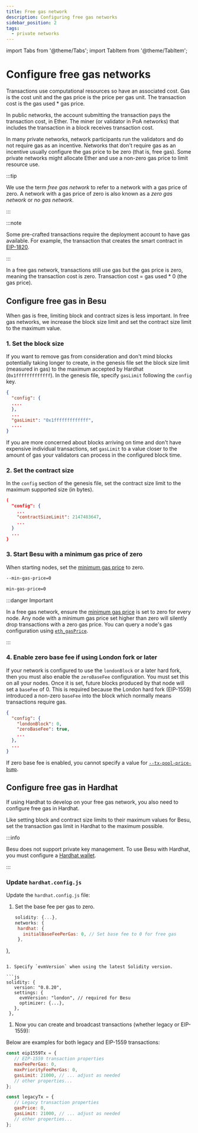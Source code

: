```yaml
---
title: Free gas network
description: Configuring free gas networks
sidebar_position: 2
tags:
  - private networks
---
```


import Tabs from '@theme/Tabs';
import TabItem from '@theme/TabItem';

# Configure free gas networks

Transactions use computational resources so have an associated cost. Gas is the cost unit and the gas price is the price per gas unit. The transaction cost is the gas used \* gas price.

In public networks, the account submitting the transaction pays the transaction cost, in Ether. The miner (or validator in PoA networks) that includes the transaction in a block receives transaction cost.

In many private networks, network participants run the validators and do not require gas as an incentive. Networks that don't require gas as an incentive usually configure the gas price to be zero (that is, free gas). Some private networks might allocate Ether and use a non-zero gas price to limit resource use.

:::tip

We use the term _free gas network_ to refer to a network with a gas price of zero. A network with a gas price of zero is also known as a _zero gas network_ or _no gas network_.

:::

:::note

Some pre-crafted transactions require the deployment account to have gas available. For example, the transaction that creates the smart contract in [EIP-1820](https://eips.ethereum.org/EIPS/eip-1820).

:::

In a free gas network, transactions still use gas but the gas price is zero, meaning the transaction cost is zero. Transaction cost = gas used \* 0 (the gas price).

## Configure free gas in Besu

When gas is free, limiting block and contract sizes is less important. In free gas networks, we increase the block size limit and set the contract size limit to the maximum value.

### 1. Set the block size

If you want to remove gas from consideration and don't mind blocks potentially taking longer to create, in the genesis file set the block size limit (measured in gas) to the maximum accepted by Hardhat (`0x1fffffffffffff`). In the genesis file, specify `gasLimit` following the `config` key.

```json
{
  "config": {
  ....
  },
  ...
  "gasLimit": "0x1fffffffffffff",
  ....
}
```

If you are more concerned about blocks arriving on time and don't have expensive individual transactions, set `gasLimit` to a value closer to the amount of gas your validators can process in the configured block time.

### 2. Set the contract size

In the `config` section of the genesis file, set the contract size limit to the maximum supported size (in bytes).

```json
(
  "config": {
    ...
    "contractSizeLimit": 2147483647,
    ...
  }
  ...
}
```

### 3. Start Besu with a minimum gas price of zero

When starting nodes, set the [minimum gas price](../../../public-networks/reference/cli/options.md#min-gas-price) to zero.

<Tabs>

<TabItem value="Command line" default>

```bash
--min-gas-price=0
```

</TabItem>

<TabItem value="Configuration file">

```bash
min-gas-price=0
```

</TabItem>

</Tabs>

:::danger Important

In a free gas network, ensure the [minimum gas price](../../../public-networks/reference/cli/options.md#min-gas-price) is set to zero for every node. Any node with a minimum gas price set higher than zero will silently drop transactions with a zero gas price. You can query a node's gas configuration using [`eth_gasPrice`](../../../public-networks/reference/api/index.md#eth_gasprice).

:::

### 4. Enable zero base fee if using London fork or later

If your network is configured to use the `londonBlock` or a later hard fork, then you must also enable the `zeroBaseFee` configuration. You must set this on all your nodes. Once it is set, future blocks produced by that node will set a `baseFee` of 0. This is required because the London hard fork (EIP-1559) introduced a non-zero `baseFee` into the block which normally means transactions require gas.

```json
{
  "config": {
    "londonBlock": 0,
    "zeroBaseFee": true,
    ...
  },
  ...
}
```

If zero base fee is enabled, you cannot specify a value for [`--tx-pool-price-bump`](../../../public-networks/reference/cli/options.md#tx-pool-price-bump).

## Configure free gas in Hardhat

If using Hardhat to develop on your free gas network, you also need to configure free gas in Hardhat.

Like setting block and contract size limits to their maximum values for Besu, set the transaction gas limit in Hardhat to the maximum possible.

:::info

Besu does not support private key management. To use Besu with Hardhat, you must configure a [Hardhat wallet](../../../public-networks/how-to/develop/hardhat.md).

:::

### Update `hardhat.config.js`

Update the `hardhat.config.js` file:

1. Set the base fee per gas to zero.

   ```js
   solidity: {...},
   networks: {
    hardhat: {
      initialBaseFeePerGas: 0, // Set base fee to 0 for free gas
    },
  },
   ```

1. Specify `evmVersion` when using the latest Solidity version.

   ```js
   solidity: {
      version: "0.8.20",
      settings: {
        evmVersion: "london", // required for Besu
        optimizer: {...},
      },
    },
   ```

1. Now you can create and broadcast transactions (whether legacy or EIP-1559):

Below are examples for both legacy and EIP-1559 transactions:

   ```js
   const eip1559Tx = {
      // EIP-1559 transaction properties
      maxFeePerGas: 0,
      maxPriorityFeePerGas: 0,
      gasLimit: 21000, // ... adjust as needed
      // other properties...
   };

   const legacyTx = {
      // Legacy transaction properties
      gasPrice: 0,
      gasLimit: 21000, // ... adjust as needed
      // other properties...
   };
   ```